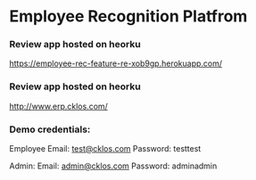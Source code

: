 # Employee Recognition Platfrom

### Review app hosted on heorku
https://employee-rec-feature-re-xob9gp.herokuapp.com/

### Review app hosted on heorku
http://www.erp.cklos.com/

### Demo credentials:
Employee
Email: test@cklos.com
Password: testtest

Admin:
Email: admin@cklos.com
Password: adminadmin
